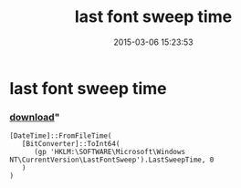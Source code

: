 ﻿---
pid:            5772
parent:         0
children:       
poster:         greg zakharov
title:          last font sweep time
date:           2015-03-06 15:23:53
format:         posh
---

# last font sweep time

### [download](5772.ps1)"



```posh
[DateTime]::FromFileTime(
   [BitConverter]::ToInt64(
      (gp 'HKLM:\SOFTWARE\Microsoft\Windows NT\CurrentVersion\LastFontSweep').LastSweepTime, 0
   )
)
```
